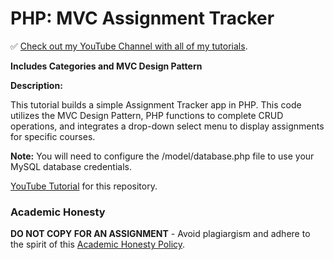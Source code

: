 # PHP: MVC Assignment Tracker

✅ [Check out my YouTube Channel with all of my tutorials](https://www.youtube.com/DaveGrayTeachesCode).

**Includes Categories and MVC Design Pattern**

**Description:**

This tutorial builds a simple Assignment Tracker app in PHP. This code utilizes the MVC Design Pattern, PHP functions to complete CRUD operations, and integrates a drop-down select menu to display assignments for specific courses.

**Note:** You will need to configure the /model/database.php file to use your MySQL database credentials.

[YouTube Tutorial](https://youtu.be/Rkg731t47dc) for this repository.

### Academic Honesty

**DO NOT COPY FOR AN ASSIGNMENT** - Avoid plagiargism and adhere to the spirit of this [Academic Honesty Policy](https://www.freecodecamp.org/news/academic-honesty-policy/).
